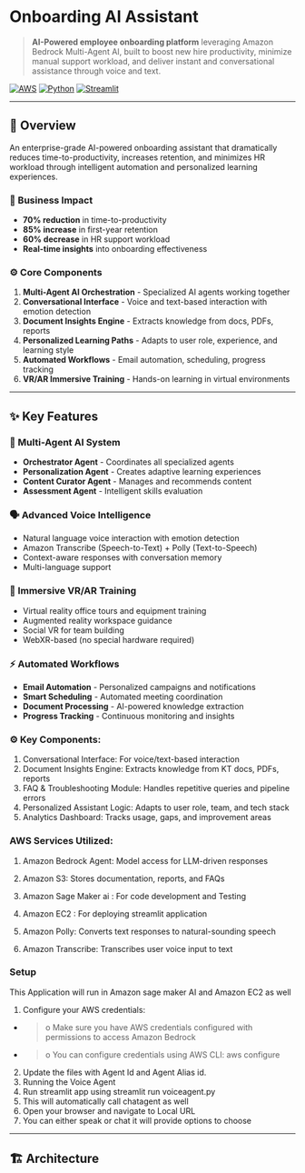# Onboarding AI Assistant

> **AI-Powered employee onboarding platform** leveraging Amazon Bedrock Multi-Agent AI, built to boost new hire productivity, minimize manual support workload, and deliver instant and conversational assistance through voice and text.

[![AWS](https://img.shields.io/badge/AWS-Bedrock%20%7C%20Lambda%20%7C%20DynamoDB-orange)](https://aws.amazon.com/)
[![Python](https://img.shields.io/badge/Python-3.9%2B-blue)](https://www.python.org/)
[![Streamlit](https://img.shields.io/badge/Streamlit-1.28%2B-red)](https://streamlit.io/)


---

## 🌟 Overview

An enterprise-grade AI-powered onboarding assistant that dramatically reduces time-to-productivity, increases retention, and minimizes HR workload through intelligent automation and personalized learning experiences.

### 🎯 Business Impact

- **70% reduction** in time-to-productivity
- **85% increase** in first-year retention  
- **60% decrease** in HR support workload
- **Real-time insights** into onboarding effectiveness

### ⚙️ Core Components

1. **Multi-Agent AI Orchestration** - Specialized AI agents working together
2. **Conversational Interface** - Voice and text-based interaction with emotion detection
3. **Document Insights Engine** - Extracts knowledge from docs, PDFs, reports
4. **Personalized Learning Paths** - Adapts to user role, experience, and learning style
5. **Automated Workflows** - Email automation, scheduling, progress tracking
6. **VR/AR Immersive Training** - Hands-on learning in virtual environments


---

## ✨ Key Features

### 🤖 Multi-Agent AI System
- **Orchestrator Agent** - Coordinates all specialized agents
- **Personalization Agent** - Creates adaptive learning experiences
- **Content Curator Agent** - Manages and recommends content
- **Assessment Agent** - Intelligent skills evaluation

### 🗣️ Advanced Voice Intelligence
- Natural language voice interaction with emotion detection
- Amazon Transcribe (Speech-to-Text) + Polly (Text-to-Speech)
- Context-aware responses with conversation memory
- Multi-language support

### 🥽 Immersive VR/AR Training
- Virtual reality office tours and equipment training
- Augmented reality workspace guidance
- Social VR for team building
- WebXR-based (no special hardware required)

### ⚡ Automated Workflows
- **Email Automation** - Personalized campaigns and notifications
- **Smart Scheduling** - Automated meeting coordination
- **Document Processing** - AI-powered knowledge extraction
- **Progress Tracking** - Continuous monitoring and insights

### ⚙️ Key Components:

1. Conversational Interface: For voice/text-based interaction
2. Document Insights Engine: Extracts knowledge from KT docs, PDFs, reports
3. FAQ & Troubleshooting Module: Handles repetitive queries and pipeline errors
4. Personalized Assistant Logic: Adapts to user role, team, and tech stack
5. Analytics Dashboard: Tracks usage, gaps, and improvement areas

### AWS Services Utilized:

1. Amazon Bedrock Agent: Model access for LLM-driven responses

2. Amazon S3: Stores documentation, reports, and FAQs

3. Amazon Sage Maker ai : For code development and Testing

4. Amazon EC2 : For deploying streamlit application

5. Amazon Polly: Converts text responses to natural-sounding speech

6. Amazon Transcribe: Transcribes user voice input to text


### Setup

This Application will run in Amazon sage maker AI and Amazon EC2 as well
1. Configure your AWS credentials:
- > o Make sure you have AWS credentials configured with permissions to access Amazon Bedrock
- > o You can configure credentials using AWS CLI: aws configure
2. Update the files with Agent Id and Agent Alias id.
3. Running the Voice Agent
4. Run streamlit app using streamlit run voiceagent.py
5. This will automatically call chatagent as well
6. Open your browser and navigate to Local URL 
7. You can either speak or chat it will provide options to choose






































---

## 🏗️ Architecture



